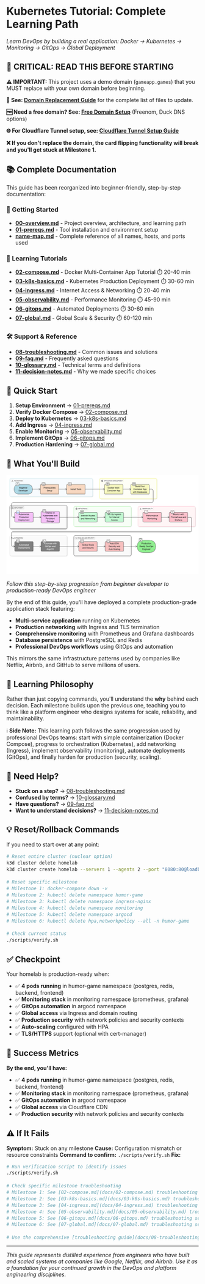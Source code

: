 # Kubernetes Tutorial: Complete Learning Path

*Learn DevOps by building a real application: Docker → Kubernetes → Monitoring → GitOps → Global Deployment*

## 🚨 **CRITICAL: READ THIS BEFORE STARTING**

**⚠️ IMPORTANT:** This project uses a demo domain (`gameapp.games`) that you MUST replace with your own domain before beginning.

**🔗 See: [Domain Replacement Guide](docs/domain-replacement-guide.md)** for the complete list of files to update.

**🆓 Need a free domain? See: [Free Domain Setup](docs/07-global.md#step-3a-prerequisites---get-a-domain)** (Freenom, Duck DNS options)

**🌐 For Cloudflare Tunnel setup, see: [Cloudflare Tunnel Setup Guide](docs/cloudflare-tunnel-setup-guide.md)**

**❌ If you don't replace the domain, the card flipping functionality will break and you'll get stuck at Milestone 1.**

## 📚 **Complete Documentation**

This guide has been reorganized into beginner-friendly, step-by-step documentation:

### **🏁 Getting Started**
- **[00-overview.md](docs/00-overview.md)** - Project overview, architecture, and learning path
- **[01-prereqs.md](docs/01-prereqs.md)** - Tool installation and environment setup
- **[name-map.md](docs/name-map.md)** - Complete reference of all names, hosts, and ports used

### **🎯 Learning Tutorials**
- **[02-compose.md](docs/02-compose.md)** - Docker Multi-Container App Tutorial ⏱️ 20-40 min
- **[03-k8s-basics.md](docs/03-k8s-basics.md)** - Kubernetes Production Deployment ⏱️ 30-60 min
- **[04-ingress.md](docs/04-ingress.md)** - Internet Access & Networking ⏱️ 20-40 min
- **[05-observability.md](docs/05-observability.md)** - Performance Monitoring ⏱️ 45-90 min
- **[06-gitops.md](docs/06-gitops.md)** - Automated Deployments ⏱️ 30-60 min
- **[07-global.md](docs/07-global.md)** - Global Scale & Security ⏱️ 60-120 min

### **🛠️ Support & Reference**
- **[08-troubleshooting.md](docs/08-troubleshooting.md)** - Common issues and solutions
- **[09-faq.md](docs/09-faq.md)** - Frequently asked questions
- **[10-glossary.md](docs/10-glossary.md)** - Technical terms and definitions
- **[11-decision-notes.md](docs/11-decision-notes.md)** - Why we made specific choices

## 🚀 **Quick Start**

1. **Setup Environment** → [01-prereqs.md](docs/01-prereqs.md)
2. **Verify Docker Compose** → [02-compose.md](docs/02-compose.md)
3. **Deploy to Kubernetes** → [03-k8s-basics.md](docs/03-k8s-basics.md)
4. **Add Ingress** → [04-ingress.md](docs/04-ingress.md)
5. **Enable Monitoring** → [05-observability.md](docs/05-observability.md)
6. **Implement GitOps** → [06-gitops.md](docs/06-gitops.md)
7. **Production Hardening** → [07-global.md](docs/07-global.md)

## 🎯 **What You'll Build**

![Learning Journey Flow](assets/images/learning_flow.jpg)

*Follow this step-by-step progression from beginner developer to production-ready DevOps engineer*

By the end of this guide, you'll have deployed a complete production-grade application stack featuring:

- **Multi-service application** running on Kubernetes
- **Production networking** with Ingress and TLS termination  
- **Comprehensive monitoring** with Prometheus and Grafana dashboards
- **Database persistence** with PostgreSQL and Redis
- **Professional DevOps workflows** using GitOps and automation

This mirrors the same infrastructure patterns used by companies like Netflix, Airbnb, and GitHub to serve millions of users.

## 📖 **Learning Philosophy**

Rather than just copying commands, you'll understand the **why** behind each decision. Each milestone builds upon the previous one, teaching you to think like a platform engineer who designs systems for scale, reliability, and maintainability.

ℹ️ **Side Note:** This learning path follows the same progression used by professional DevOps teams: start with simple containerization (Docker Compose), progress to orchestration (Kubernetes), add networking (Ingress), implement observability (monitoring), automate deployments (GitOps), and finally harden for production (security, scaling).

## 🔧 **Need Help?**

- **Stuck on a step?** → [08-troubleshooting.md](docs/08-troubleshooting.md)
- **Confused by terms?** → [10-glossary.md](docs/10-glossary.md)
- **Have questions?** → [09-faq.md](docs/09-faq.md)
- **Want to understand decisions?** → [11-decision-notes.md](docs/11-decision-notes.md)

## 💡 **Reset/Rollback Commands**

If you need to start over at any point:

```bash
# Reset entire cluster (nuclear option)
k3d cluster delete homelab
k3d cluster create homelab --servers 1 --agents 2 --port "8080:80@loadbalancer" --port "8443:443@loadbalancer"

# Reset specific milestone
# Milestone 1: docker-compose down -v
# Milestone 2: kubectl delete namespace humor-game
# Milestone 3: kubectl delete namespace ingress-nginx
# Milestone 4: kubectl delete namespace monitoring
# Milestone 5: kubectl delete namespace argocd
# Milestone 6: kubectl delete hpa,networkpolicy --all -n humor-game

# Check current status
./scripts/verify.sh
```

## ✅ **Checkpoint**

Your homelab is production-ready when:
- ✅ **4 pods running** in humor-game namespace (postgres, redis, backend, frontend)
- ✅ **Monitoring stack** in monitoring namespace (prometheus, grafana)
- ✅ **GitOps automation** in argocd namespace
- ✅ **Global access** via Ingress and domain routing
- ✅ **Production security** with network policies and security contexts
- ✅ **Auto-scaling** configured with HPA
- ✅ **TLS/HTTPS** support (optional with cert-manager)

## 🎉 **Success Metrics**

**By the end, you'll have:**
- ✅ **4 pods running** in humor-game namespace (postgres, redis, backend, frontend)
- ✅ **Monitoring stack** in monitoring namespace (prometheus, grafana)
- ✅ **GitOps automation** in argocd namespace
- ✅ **Global access** via Cloudflare CDN
- ✅ **Production security** with network policies and security contexts

## ⚠️ **If It Fails**

**Symptom:** Stuck on any milestone
**Cause:** Configuration mismatch or resource constraints
**Command to confirm:** `./scripts/verify.sh`
**Fix:**
```bash
# Run verification script to identify issues
./scripts/verify.sh

# Check specific milestone troubleshooting
# Milestone 1: See [02-compose.md](docs/02-compose.md) troubleshooting section
# Milestone 2: See [03-k8s-basics.md](docs/03-k8s-basics.md) troubleshooting section
# Milestone 3: See [04-ingress.md](docs/04-ingress.md) troubleshooting section
# Milestone 4: See [05-observability.md](docs/05-observability.md) troubleshooting section
# Milestone 5: See [06-gitops.md](docs/06-gitops.md) troubleshooting section
# Milestone 6: See [07-global.md](docs/07-global.md) troubleshooting section

# Use the comprehensive [troubleshooting guide](docs/08-troubleshooting.md)
```

---

*This guide represents distilled experience from engineers who have built and scaled systems at companies like Google, Netflix, and Airbnb. Use it as a foundation for your continued growth in the DevOps and platform engineering disciplines.*
